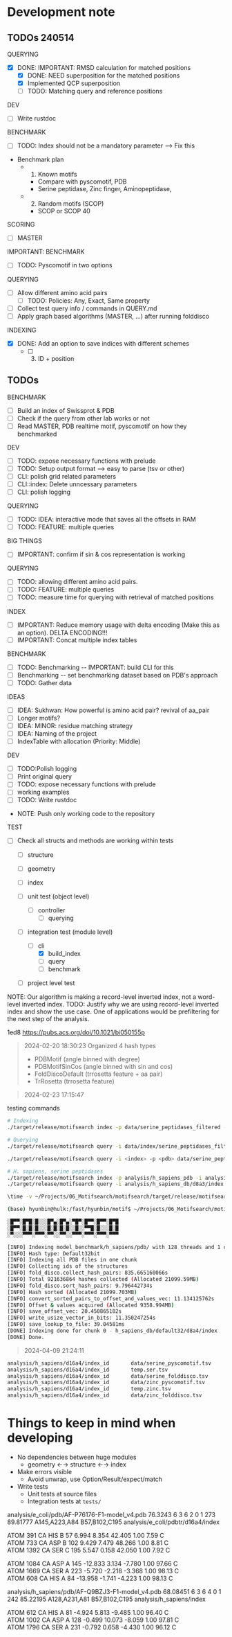 # Development note

## TODOs 240514
QUERYING
- [x] DONE: IMPORTANT: RMSD calculation for matched positions
  - [x] DONE: NEED superposition for the matched positions
  - [x] Implemented QCP superposition
  - [ ] TODO: Matching query and reference positions

DEV
- [ ] Write rustdoc

BENCHMARK
- [ ] TODO: Index should not be a mandatory parameter --> Fix this
- Benchmark plan
  - 1. Known motifs
    - Compare with pyscomotif, PDB
    - Serine peptidase, Zinc finger, Aminopeptidase, 
  - 2. Random motifs (SCOP)
    - SCOP or SCOP 40

SCORING
- [ ] MASTER

IMPORTANT: BENCHMARK 
  - [ ] TODO: Pyscomotif in two options

QUERYING
- [ ] Allow different amino acid pairs
  - [ ] TODO: Policies: Any, Exact, Same property
- [ ] Collect test query info / commands in QUERY.md
- [ ] Apply graph based algorithms (MASTER, ...) after running folddisco

INDEXING
- [x] DONE: Add an option to save indices with different schemes
  - [ ] 3. ID + position

## TODOs 
BENCHMARK
- [ ] Build an index of Swissprot & PDB
- [ ] Check if the query from other lab works or not
- [ ] Read MASTER, PDB realtime motif, pyscomotif on how they benchmarked

DEV
- [ ] TODO: expose necessary functions with prelude
- [ ] TODO: Setup output format --> easy to parse (tsv or other)
- [ ] CLI: polish grid related parameters
- [ ] CLI::index: Delete unncessary parameters
- [ ] CLI: polish logging

QUERYING
- [ ] TODO: IDEA: interactive mode that saves all the offsets in RAM
- [ ] TODO: FEATURE: multiple queries

BIG THINGS
- [ ] IMPORTANT: confirm if sin & cos representation is working 

QUERYING
- [ ] TODO: allowing different amino acid pairs.
- [ ] TODO: FEATURE: multiple queries
- [ ] TODO: measure time for querying with retrieval of matched positions

INDEX
- [ ] IMPORTANT: Reduce memory usage with delta encoding (Make this as an option). DELTA ENCODING!!!
- [ ] IMPORTANT: Concat multiple index tables

BENCHMARK
- [ ] TODO: Benchmarking -- IMPORTANT: build CLI for this
- [ ] Benchmarking -- set benchmarking dataset based on PDB's approach
- [ ] TODO: Gather data

IDEAS
- [ ] IDEA: Sukhwan: How powerful is amino acid pair? revival of aa_pair
- [ ] Longer motifs?
- [ ] IDEA: MINOR: residue matching strategy 
- [ ] IDEA: Naming of the project
- [ ] IndexTable with allocation (Priority: Middle)

DEV
- [ ] TODO:Polish logging
- [ ] Print original query
- [ ] TODO: expose necessary functions with prelude
- [ ] working examples
- [ ] TODO: Write rustdoc
- NOTE: Push only working code to the repository

TEST
- [ ] Check all structs and methods are working within tests
  - [ ] structure
  - [ ] geometry
  - [ ] index
  - [ ] unit test (object level)
    - [ ] controller
      - [ ] querying
  - [ ] integration test (module level)
      - [ ] cli
        - [x] build_index
        - [ ] query
        - [ ] benchmark
  - [ ] project level test


NOTE: Our algorithm is making a record-level inverted index, not a word-level inverted index.
TODO: Justify why we are using record-level inverted index and show the use case.
One of applications would be prefiltering for the next step of the analysis.



1ed8
https://pubs.acs.org/doi/10.1021/bi050155p

<!-- https://stats.stackexchange.com/questions/218407/encoding-angle-data-for-neural-network -->

> 2024-02-20 18:30:23 Organized 4 hash types
> - PDBMotif (angle binned with degree)
> - PDBMotifSinCos (angle binned with sin and cos)
> - FoldDiscoDefault (trrosetta feature + aa pair)
> - TrRosetta (trrosetta feature)

> 2024-02-23 17:15:47

testing commands
```sh
# Indexing
./target/release/motifsearch index -p data/serine_peptidases_filtered -H default -i data/index/serine_peptidases_filtered -t 4 -v

# Querying
./target/release/motifsearch query -i data/index/serine_peptidases_filtered data/serine_peptidases_filtered/1aq2.pdb A250,A232,A269

./target/release/motifsearch query -i <index> -p <pdb> data/serine_peptidases_filtered/4cha.pdb -q B57,B102,C195

# H. sapiens, serine peptidases
./target/release/motifsearch index -p analysis/h_sapiens_pdb -i analysis/h_sapiens_db/d8a3/index -t 8 -v -d 8 -a 3 -H pdb -c 65535
./target/release/motifsearch query -i analysis/h_sapiens_db/d8a3/index  -p data/serine_peptidases_filtered/4cha.pdb -q B57,B102,C195

\time -v ~/Projects/06_Motifsearch/motifsearch/target/release/motifsearch query -p query/4CHA.pdb -q B57,B102,C195 -i h_sapiens_db/3di/index -t 32 > ~/serine.3di.tsv

```


```sh
(base) hyunbin@hulk:/fast/hyunbin/motif$ ~/Projects/06_Motifsearch/motifsearch/target/release/motifsearch index -p model_benchmark/h_sapiens/pdb/ -i h_sapiens_db/default32/d8a4/index -t 128 -y default32 -d 8 -a 4 -v --id uniprot -m id

░█▀▀░█▀█░█░░░█▀▄░█▀▄░▀█▀░█▀▀░█▀▀░█▀█
░█▀▀░█░█░█░░░█░█░█░█░░█░░▀▀█░█░░░█░█
░▀░░░▀▀▀░▀▀▀░▀▀░░▀▀░░▀▀▀░▀▀▀░▀▀▀░▀▀▀

[INFO] Indexing model_benchmark/h_sapiens/pdb/ with 128 threads and 1 chunks
[INFO] Hash type: Default32bit
[INFO] Indexing all PDB files in one chunk
[INFO] Collecting ids of the structures
[INFO] fold_disco.collect_hash_pairs: 835.665160066s
[INFO] Total 921636864 hashes collected (Allocated 21099.59MB)
[INFO] fold_disco.sort_hash_pairs: 9.796442734s
[INFO] Hash sorted (Allocated 21099.703MB)
[INFO] convert_sorted_pairs_to_offset_and_values_vec: 11.134125762s
[INFO] Offset & values acquired (Allocated 9358.994MB)
[INFO] save_offset_vec: 20.450865102s
[INFO] write_usize_vector_in_bits: 11.350247254s
[INFO] save_lookup_to_file: 39.04581ms
[DONE] Indexing done for chunk 0 - h_sapiens_db/default32/d8a4/index
[DONE] Done.

```

> 2024-04-09 21:24:11
```sh
analysis/h_sapiens/d16a4/index_id       data/serine_pyscomotif.tsv      data/serine_answer.tsv  20504   198     124     PDBTrRosetta    16      4       108     20290   90      16      0.5455  0.8710  0.9948  0.6708
analysis/h_sapiens/d16a4/index_id       temp.ser.tsv                    data/serine_answer.tsv  20504   643     124     PDBTrRosetta    16      4       114     19851   529     10      0.1773  0.9194  0.9737  0.2973
analysis/h_sapiens/d16a4/index_id       data/serine_folddisco.tsv       data/serine_answer.tsv  20504   105     124     PDBTrRosetta    16      4       101     20376   4       23      0.9619  0.8145  0.9987  0.8821
analysis/h_sapiens/d16a4/index_id       data/zinc_pyscomotif.tsv        data/zinc_answer.tsv    20504   304     1817    PDBTrRosetta    16      4       277     18669   27      1540    0.9112  0.1524  0.9236  0.2612
analysis/h_sapiens/d16a4/index_id       temp.zinc.tsv                   data/zinc_answer.tsv    20504   1409    1817    PDBTrRosetta    16      4       895     18182   514     922     0.6352  0.4926  0.9300  0.5549
analysis/h_sapiens/d16a4/index_id       data/zinc_folddisco.tsv         data/zinc_answer.tsv    20504   766     1817    PDBTrRosetta    16      4       753     18683   13      1064    0.9830  0.4144  0.9475  0.5830
```

# Things to keep in mind when developing
* No dependencies between huge modules
  * geometry ←→ structure ←→ index
* Make errors visible
  * Avoid unwrap, use Option/Result/expect/match
* Write tests
  * Unit tests at source files
  * Integration tests at `tests/`


analysis/e_coli/pdb/AF-P76176-F1-model_v4.pdb   76.3243 6       3       6       2       0       1       273     89.81777        A145,A223,A84   B57,B102,C195   analysis/e_coli/pdbtr/d16a4/index

ATOM    391  CA  HIS B  57       6.994   8.354  42.405  1.00  7.59           C  
ATOM    733  CA  ASP B 102       9.429   7.479  48.266  1.00  8.81           C  
ATOM   1392  CA  SER C 195       5.547   0.158  42.050  1.00  7.92           C  

ATOM   1084  CA  ASP A 145     -12.833   3.134  -7.780  1.00 97.66           C  
ATOM   1669  CA  SER A 223      -5.720  -2.218  -3.368  1.00 98.13           C  
ATOM    608  CA  HIS A  84     -13.958  -1.741  -4.223  1.00 98.13           C  

analysis/h_sapiens/pdb/AF-Q9BZJ3-F1-model_v4.pdb        68.08451        6       3       6       4       0       1       242     85.22195        A128,A231,A81   B57,B102,C195   analysis/h_sapiens/index

ATOM    612  CA  HIS A  81      -4.924   5.813  -9.485  1.00 96.40           C  
ATOM   1002  CA  ASP A 128      -0.499  10.073  -8.059  1.00 97.81           C  
ATOM   1796  CA  SER A 231      -0.792   0.658  -4.430  1.00 96.12           C  